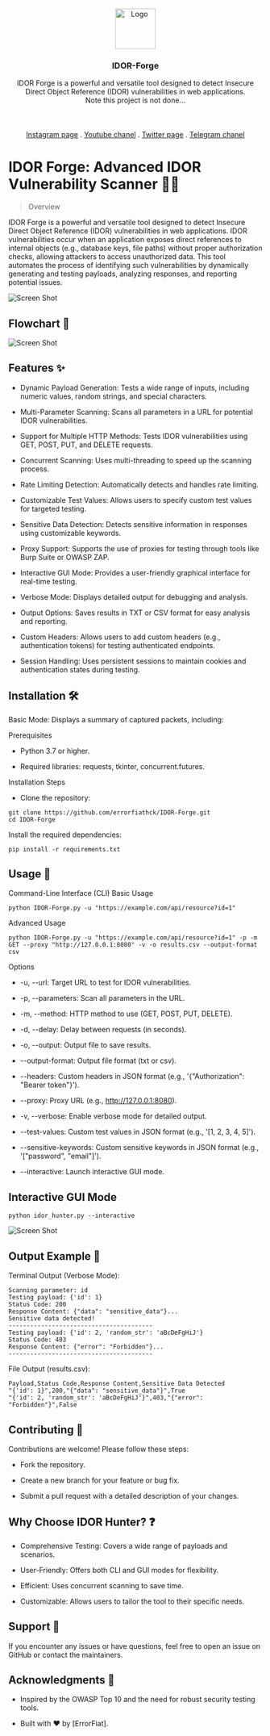 <br/>
<p align="center">
  <a href="https://github.com/errorfiathck">
    <img src="./IMG/prof.jpeg" alt="Logo" width="80" height="80">
  </a>

  <h3 align="center">IDOR-Forge</h3>

  <p align="center">
        IDOR Forge is a powerful and versatile tool designed to detect Insecure Direct Object Reference (IDOR) vulnerabilities in web applications.
    <br/>
        Note this project is not done...
    <br/>
    <br/>
    <!-- <a href="https://readme.shaankhan.dev"><strong>View Demo »</strong></a> -->
    <br/>
    <br/>
    <a href="https://intsagram.com/error._.fiat">Instagram page</a>
    .
    <a href="https://youtube.com/error_fiat">Youtube chanel</a>
    .
    <a href="https://twitter.com/ErrorFiat">Twitter page</a>
    .
    <a href="https://t.me/hack_authenticator">Telegram chanel</a>
  </p>
</p>

# IDOR Forge: Advanced IDOR Vulnerability Scanner 🕵️‍♂️

> Overview

IDOR Forge is a powerful and versatile tool designed to detect Insecure Direct Object Reference (IDOR) vulnerabilities in web applications. IDOR vulnerabilities occur when an application exposes direct references to internal objects (e.g., database keys, file paths) without proper authorization checks, allowing attackers to access unauthorized data. This tool automates the process of identifying such vulnerabilities by dynamically generating and testing payloads, analyzing responses, and reporting potential issues.


![Screen Shot](./IMG/Screenshot_20250124_180012.png)

## Flowchart 💾

![Screen Shot](./IMG/FlowChart.png)

## Features ✨

- Dynamic Payload Generation: Tests a wide range of inputs, including numeric values, random strings, and special characters.

- Multi-Parameter Scanning: Scans all parameters in a URL for potential IDOR vulnerabilities.

- Support for Multiple HTTP Methods: Tests IDOR vulnerabilities using GET, POST, PUT, and DELETE requests.

- Concurrent Scanning: Uses multi-threading to speed up the scanning process.

- Rate Limiting Detection: Automatically detects and handles rate limiting.

- Customizable Test Values: Allows users to specify custom test values for targeted testing.

- Sensitive Data Detection: Detects sensitive information in responses using customizable keywords.

- Proxy Support: Supports the use of proxies for testing through tools like Burp Suite or OWASP ZAP.

- Interactive GUI Mode: Provides a user-friendly graphical interface for real-time testing.

- Verbose Mode: Displays detailed output for debugging and analysis.

- Output Options: Saves results in TXT or CSV format for easy analysis and reporting.

- Custom Headers: Allows users to add custom headers (e.g., authentication tokens) for testing authenticated endpoints.

- Session Handling: Uses persistent sessions to maintain cookies and authentication states during testing.

## Installation 🛠️

Basic Mode: Displays a summary of captured packets, including:

Prerequisites
- Python 3.7 or higher.

- Required libraries: requests, tkinter, concurrent.futures.

Installation Steps
- Clone the repository:
```
git clone https://github.com/errorfiathck/IDOR-Forge.git
cd IDOR-Forge
```
Install the required dependencies:
```
pip install -r requirements.txt
```
## Usage 🚀
Command-Line Interface (CLI)
Basic Usage
```
python IDOR-Forge.py -u "https://example.com/api/resource?id=1"
```
Advanced Usage
```
python IDOR-Forge.py -u "https://example.com/api/resource?id=1" -p -m GET --proxy "http://127.0.0.1:8080" -v -o results.csv --output-format csv
```
Options
- -u, --url: Target URL to test for IDOR vulnerabilities.

- -p, --parameters: Scan all parameters in the URL.

- -m, --method: HTTP method to use (GET, POST, PUT, DELETE).

- -d, --delay: Delay between requests (in seconds).

- -o, --output: Output file to save results.

- --output-format: Output file format (txt or csv).

- --headers: Custom headers in JSON format (e.g., '{"Authorization": "Bearer token"}').

- --proxy: Proxy URL (e.g., http://127.0.0.1:8080).

- -v, --verbose: Enable verbose mode for detailed output.

- --test-values: Custom test values in JSON format (e.g., '[1, 2, 3, 4, 5]').

- --sensitive-keywords: Custom sensitive keywords in JSON format (e.g., '["password", "email"]').

- --interactive: Launch interactive GUI mode.

## Interactive GUI Mode
```
python idor_hunter.py --interactive
```
![Screen Shot](./IMG/Screenshot_20250124_180049.png)


## Output Example 📄

Terminal Output (Verbose Mode):
```
Scanning parameter: id
Testing payload: {'id': 1}
Status Code: 200
Response Content: {"data": "sensitive_data"}...
Sensitive data detected!
----------------------------------------
Testing payload: {'id': 2, 'random_str': 'aBcDeFgHiJ'}
Status Code: 403
Response Content: {"error": "Forbidden"}...
----------------------------------------
```

File Output (results.csv):
```
Payload,Status Code,Response Content,Sensitive Data Detected
"{'id': 1}",200,"{"data": "sensitive_data"}",True
"{'id': 2, 'random_str': 'aBcDeFgHiJ'}",403,"{"error": "Forbidden"}",False
```
## Contributing 🤝

Contributions are welcome! Please follow these steps:

- Fork the repository.

- Create a new branch for your feature or bug fix.

- Submit a pull request with a detailed description of your changes.

## Why Choose IDOR Hunter? ❓

- Comprehensive Testing: Covers a wide range of payloads and scenarios.

- User-Friendly: Offers both CLI and GUI modes for flexibility.

- Efficient: Uses concurrent scanning to save time.

- Customizable: Allows users to tailor the tool to their specific needs.

## Support 💬

If you encounter any issues or have questions, feel free to open an issue on GitHub or contact the maintainers.

## Acknowledgments 🙏

- Inspired by the OWASP Top 10 and the need for robust security testing tools.

- Built with ❤️ by [ErrorFiat].
